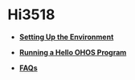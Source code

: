 # Hi3518<a name="EN-US_TOPIC_0000001128311052"></a>

-   **[Setting Up the Environment](quickstart-lite-steps-hi3518-setting.md)**  

-   **[Running a Hello OHOS Program](quickstart-lite-steps-hi3518-running.md)**  

-   **[FAQs](quickstart-lite-steps-hi3518-faqs.md)**  


